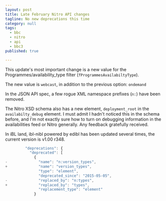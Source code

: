 ```yaml
---
layout: post
title: Late February Nitro API changes
tagline: No new deprecations this time
category: null
tags:
  - bbc
  - nitro
  - api
  - bbc3
published: true

---
```

This update's most important change is a new value for the Programmes/availability_type filter (`fProgrammesAvailabiltyType`).

The new value is `webcast`, in addition to the previous option: `ondemand`

In the JSON API spec, a few rogue XML namespace prefixes (`n:`) have been removed.

The Nitro XSD schema also has a new element, `deployment_root` in the `availabilty_debug` element. I must admit I hadn't noticed this in the schema before, and I'm not exactly sure how to turn on debugging information in the availabilities feed or Nitro generally. Any feedback gratefully received.

In iBL land, ibl-nibl powered by edibl has been updated several times, the current version is v1.00 r348.

```javascript
         "deprecations": {
           "deprecated": [
             {
-              "name": "n:version_types",
+              "name": "version_types",
               "type": "element",
               "deprecated_since": "2015-05-05",
-              "replaced_by": "n:types",
+              "replaced_by": "types",
               "replacement_type": "element"
             }
```